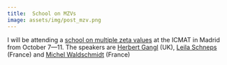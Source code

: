 ```yaml
---
title:  School on MZVs
image: assets/img/post_mzv.png
---
```


I will be attending a <a href="http://www.icmat.es/congresos/MZV-School/index.html">school on multiple zeta values</a> at the ICMAT in Madrid from October 7&mdash;11. The speakers are <a href="http://www.maths.dur.ac.uk/~dma0hg/">Herbert Gangl</a> (UK), <a href="http://www.math.jussieu.fr/~leila/">Leila Schneps</a> (France) and <a href="http://www.math.jussieu.fr/~miw/index2.html">Michel Waldschmidt</a> (France)
